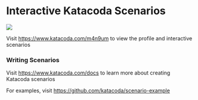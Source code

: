 # Interactive Katacoda Scenarios

[![](http://shields.katacoda.com/katacoda/m4n9um/count.svg)](https://www.katacoda.com/m4n9um "Get your profile on Katacoda.com")

Visit https://www.katacoda.com/m4n9um to view the profile and interactive scenarios

### Writing Scenarios
Visit https://www.katacoda.com/docs to learn more about creating Katacoda scenarios

For examples, visit https://github.com/katacoda/scenario-example
